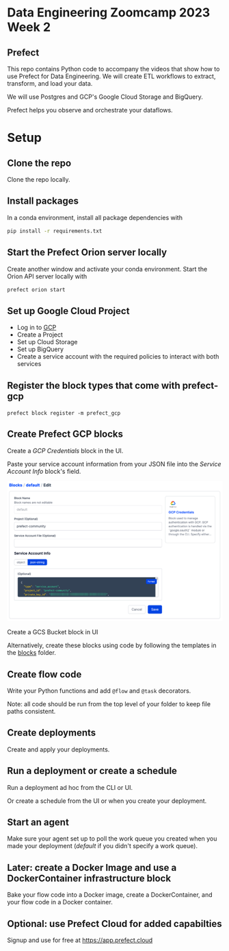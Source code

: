 # Data Engineering Zoomcamp 2023 Week 2 
## Prefect 

This repo contains Python code to accompany the videos that show how to use Prefect for Data Engineering. We will create ETL workflows to extract, transform, and load your data.

We will use Postgres and GCP's Google Cloud Storage and BigQuery. 

Prefect helps you observe and orchestrate your dataflows.

# Setup 

## Clone the repo

Clone the repo locally.

## Install packages

In a conda environment, install all package dependencies with 

```bash
pip install -r requirements.txt
```
## Start the Prefect Orion server locally

Create another window and activate your conda environment. Start the Orion API server locally with 

```bash
prefect orion start
```

## Set up Google Cloud Project

- Log in to [GCP](https://cloud.google.com/)
- Create a Project
- Set up Cloud Storage
- Set up BigQuery
- Create a service account with the required policies to interact with both services

## Register the block types that come with prefect-gcp

`prefect block register -m prefect_gcp`

## Create Prefect GCP blocks

Create a *GCP Credentials* block in the UI.

Paste your service account information from your JSON file into the *Service Account Info* block's field.

![img.png](images/img.png)

Create a GCS Bucket block in UI 

Alternatively, create these blocks using code by following the templates in the [blocks](./blocks/) folder. 

## Create flow code

Write your Python functions and add `@flow` and `@task` decorators. 

Note: all code should be run from the top level of your folder to keep file paths consistent.

## Create deployments

Create and apply your deployments.

## Run a deployment or create a schedule

Run a deployment ad hoc from the CLI or UI.

Or create a schedule from the UI or when you create your deployment.

## Start an agent

Make sure your agent set up to poll the work queue you created when you made your deployment (*default* if you didn't specify a work queue).

## Later: create a Docker Image and use a DockerContainer infrastructure block

Bake your flow code into a Docker image, create a DockerContainer, and your flow code in a Docker container.

## Optional: use Prefect Cloud for added capabilties
Signup and use for free at https://app.prefect.cloud